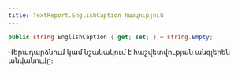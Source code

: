 ```yaml
---
title: TextReport.EnglishCaption հատկություն
---
```


```c#
public string EnglishCaption { get; set; } = string.Empty;
```

Վերադարձնում կամ նշանակում է հաշվետվության անգլերեն անվանումը։

